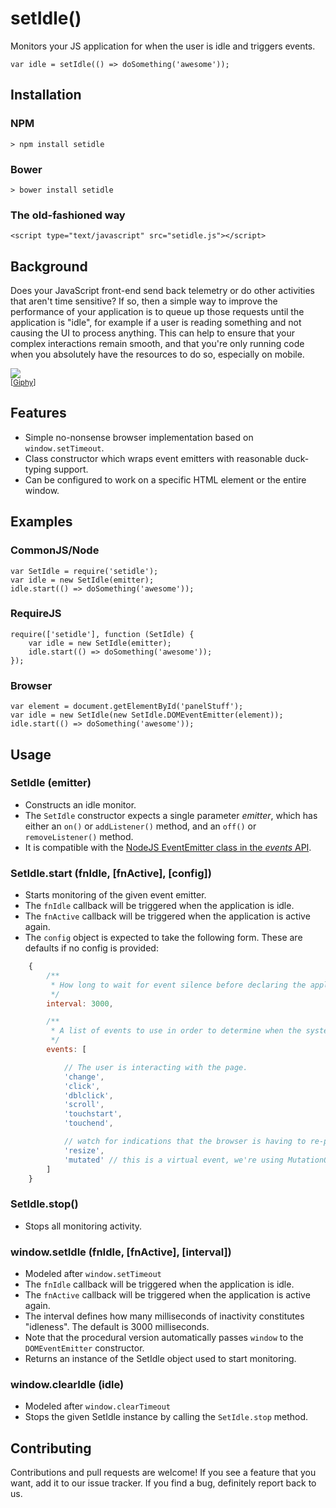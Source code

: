 # setIdle()
Monitors your JS application for when the user is idle and triggers events.

    var idle = setIdle(() => doSomething('awesome'));

## Installation

### NPM
    > npm install setidle
### Bower
    > bower install setidle
### The old-fashioned way
    <script type="text/javascript" src="setidle.js"></script>

## Background

Does your JavaScript front-end send back telemetry or do other activities that aren't time sensitive?
If so, then a simple way to improve the performance of your application is to queue up those requests
until the application is "idle", for example if a user is reading something and not causing the UI to 
process anything. This can help to ensure that your complex interactions remain smooth, and that you're
only running code when you absolutely have the resources to do so, especially on mobile.

![](http://i.giphy.com/11xBk5MoWjrYoE.gif)
<br />
<small>[[Giphy](http://gph.is/1nF4c0i)]</small>

## Features
- Simple no-nonsense browser implementation based on `window.setTimeout`.
- Class constructor which wraps event emitters with reasonable duck-typing support.
- Can be configured to work on a specific HTML element or the entire window.

## Examples

### CommonJS/Node
    var SetIdle = require('setidle');
    var idle = new SetIdle(emitter);
    idle.start(() => doSomething('awesome'));
    
### RequireJS
    require(['setidle'], function (SetIdle) {
        var idle = new SetIdle(emitter);
        idle.start(() => doSomething('awesome'));
    });
    
### Browser
    var element = document.getElementById('panelStuff');
    var idle = new SetIdle(new SetIdle.DOMEventEmitter(element));
    idle.start(() => doSomething('awesome'));

## Usage

### SetIdle (emitter)
- Constructs an idle monitor.
- The `SetIdle` constructor expects a single parameter *emitter*, which has either an `on()` or `addListener()` method, and an `off()` or `removeListener()` method. 
- It is compatible with the [NodeJS EventEmitter class in the *events* API](https://nodejs.org/api/events.html#events_class_eventemitter).

### SetIdle.start (fnIdle, [fnActive], [config])
- Starts monitoring of the given event emitter.
- The `fnIdle` callback will be triggered when the application is idle.
- The `fnActive` callback will be triggered when the application is active again.
- The `config` object is expected to take the following form. These are defaults if no config is provided:

```javascript
    {
        /**
         * How long to wait for event silence before declaring the application as idle.
         */
        interval: 3000,

        /**
         * A list of events to use in order to determine when the system is in use.
         */
        events: [

            // The user is interacting with the page.
            'change',
            'click',
            'dblclick',
            'scroll',
            'touchstart',
            'touchend',

            // watch for indications that the browser is having to re-paint the page.
            'resize',
            'mutated' // this is a virtual event, we're using MutationObserver under the hood.
        ]
    }
```

### SetIdle.stop()
- Stops all monitoring activity.

### window.setIdle (fnIdle, [fnActive], [interval])
- Modeled after `window.setTimeout`
- The `fnIdle` callback will be triggered when the application is idle.
- The `fnActive` callback will be triggered when the application is active again.
- The interval defines how many milliseconds of inactivity constitutes "idleness". The default is 3000 milliseconds.
- Note that the procedural version automatically passes `window` to the `DOMEventEmitter` constructor.
- Returns an instance of the SetIdle object used to start monitoring.

### window.clearIdle (idle)
- Modeled after `window.clearTimeout`
- Stops the given SetIdle instance by calling the `SetIdle.stop` method.

## Contributing

Contributions and pull requests are welcome! If you see a feature that you want, add it to our issue tracker. If you find a bug, definitely report back to us.